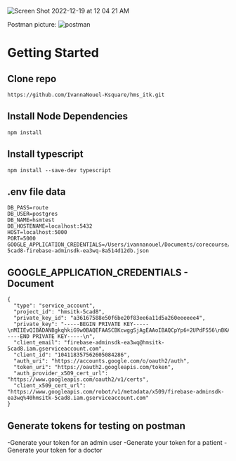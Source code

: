 ![Screen Shot 2022-12-19 at 12 04 21 AM](https://user-images.githubusercontent.com/113380905/208345644-3ee8ef3c-e522-4b8c-b2c1-7732871dfe21.png)

Postman picture: ![postman](https://user-images.githubusercontent.com/113380905/209099562-bb4d00ac-4f2c-423e-9db1-84245a81d8e2.png)

# Getting Started

## Clone repo

```
https://github.com/IvannaNouel-Ksquare/hms_itk.git

```

## Install Node Dependencies

```
npm install

```
## Install typescript 

```
npm install --save-dev typescript

```

## .env file data 

```
DB_PASS=route
DB_USER=postgres
DB_NAME=hsmtest
DB_HOSTENAME=localhost:5432
HOST=localhost:5000
PORT=5000
GOOGLE_APPLICATION_CREDENTIALS=/Users/ivannanouel/Documents/corecourse/hmsitk-5cad8-firebase-adminsdk-ea3wq-8a514d12db.json

```

## GOOGLE_APPLICATION_CREDENTIALS - Document

```
{
  "type": "service_account",
  "project_id": "hmsitk-5cad8",
  "private_key_id": "a36167588e50f6be20f83ee6a11d5a260eeeeee4",
  "private_key": "-----BEGIN PRIVATE KEY-----\nMIIEvQIBADANBgkqhkiG9w0BAQEFAASCBKcwggSjAgEAAoIBAQCpYp6+2UPdFS56\nBKAiFnOmLRKrFuDxgIbEaQlqfDHXe4guJycg/WVofS0Em1iHd248FBa5/zYeXsgF\nZqjlnQiIeC8neJyINlVHRJGFPiFy4ON8ncUNszWi7FhumXpFtEf9bk7E3Rfob74Q\nDvnvS0676WJVX0DmpoE8wH9FC8zupLFdKFQQDX4BXBdK52XD+dOQhofNNxtxEGja\nyOMSbhjFbzFOFHUv46mju7S6PLTlg0yuZk+v+wzg/YzD0dBYEqXBLbKq0uqByzTY\nuxfm93OAy4tftlcKIDHBzD6Xs4btQ0R3FubISPFIavEd2uF3/2sUnJP/P3p5THUB\nlWzuNw2hAgMBAAECggEAC65U4zVpdCwbRefewSsKM6oFEQ5lWdIyuQXDU/gXmdQX\nipNBpAlFfoSvX5N08fae//6kqJP8f/CqW5D+UcNYDM0490BejxgsHluQq38i4GC4\n32Wj6rNynfctjAcCgx8RHd2HChVzKiDWmxXlT4bCebv4/4kvmRhfbjiaLkFHkydk\npSryXSW6B12mUy7gj88R5NHJ86vJx5QGNgLp6IEA849cFPXko09hm1RW9cv2ZnH3\ncXZWtMHgsZpP6+/dVSGghYy6VJAwRoWYPJyEnCE7Fi5akqLqrj3Wokw5DM+QMuyz\n+1S0jtZ2egAybmnGuu4APnvQimojmtAb/L5MZCkdlwKBgQDXU4spAUD+1VKYcw8e\njTGYEJeLuBdC0KzHEKCek6qJtTKs8aTOFP6nnzIUjYDq84Il4fvdzOipRSqNdgWi\n0klqm+ebvxnIFbmdsZE2RyYCwHId4Rr8WDf1BQm3Xr8bTDSf2UA1j+bnlt4uwax1\nfP2Szc/z81SNhGDNRYouKcKvQwKBgQDJYYTzirrB5Ir/+KiDjpmwOETs/UOQC6eW\ndX8ig4blcOi7vX7/X1GZGiZtN1vLnx1IBh6W+6Z8cqwjdOTGLUhxiqbCIy0Qe4or\nbw7ZkpKVEJaPVu3ApOgLyioGPlRYdL1AcNMoiYYEV8KaR1MlniCQZZwqVBl8RG+P\njl+F4rOnSwKBgQCXAuZTyadVkTIt7HOsD4W6idheiqr1lve1XDnpPNKbZVK263mT\ndjHqSMGMnHjPThv2iXhkY3LAU9u1/hGR0Tzf4ZsbJXjlVCcrKv8WO+uyflkKD3cn\nho8n7XKVAYOxl05I1MotRlDAFpSX4ggbFZ+Yt3KiOgMQhMiG7cAtA+iflQKBgGp+\nUJF93o8kbcE5XNvdMDb5OrHcqLrm/uPZFLdKuK5izCBj8GHZpUwCgSmmabu/U/u/\niLOtNnh/J7rEWSrXzYSFnvPxKCacPhAD9eVm1m9Py17XyHjke/WoHhsZIP96FI6c\nW34HY8CuLDHr3/N3sJ7LrQ7RVHzbr+dJkgg6P2kLAoGAK2UrXGLBsjybHyNic2ay\nz9jDrx8p4st9heKakiMN43IWIZmfLAn78WuSTnVQxEvFK9ig/lG/Oauzj1FC4dlW\neA6DCkhY03l/Ds7Vj9uk29Uc4aVbhSZ1YnJZaiu9HC8ypMFGDR1N/3yOqzwlaQn4\n2GqBLOrxsxNyENLV+V09EQw=\n-----END PRIVATE KEY-----\n",
  "client_email": "firebase-adminsdk-ea3wq@hmsitk-5cad8.iam.gserviceaccount.com",
  "client_id": "104118357562605084286",
  "auth_uri": "https://accounts.google.com/o/oauth2/auth",
  "token_uri": "https://oauth2.googleapis.com/token",
  "auth_provider_x509_cert_url": "https://www.googleapis.com/oauth2/v1/certs",
  "client_x509_cert_url": "https://www.googleapis.com/robot/v1/metadata/x509/firebase-adminsdk-ea3wq%40hmsitk-5cad8.iam.gserviceaccount.com"
}

```
## Generate tokens for testing on postman

-Generate your token for an admin user
-Generate your token for a patient
-Generate your token for a doctor





